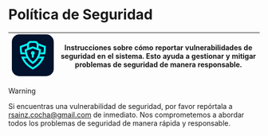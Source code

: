 # Política de Seguridad
| <img src="./assets/images/logo-seguridad.jpg" alt="Logo" width="300" style="border-radius: 15px;"/> | **Instrucciones sobre cómo reportar vulnerabilidades de seguridad en el sistema. Esto ayuda a gestionar y mitigar problemas de seguridad de manera responsable.** |
|------------------------------------------------|---------------------------------------------------------------------------------------------------------------------------------------------------------------------------------------------------------------------------|

> [!WARNING]
> Si encuentras una vulnerabilidad de seguridad, por favor repórtala a rsainz.cocha@gmail.com de inmediato. Nos comprometemos a abordar todos los problemas de seguridad de manera rápida y responsable.
